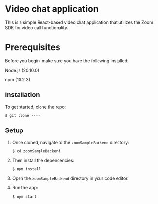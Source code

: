# Video chat application

This is a simple React-based video chat application that utilizes the Zoom SDK for video call functionality.

# Prerequisites

Before you begin, make sure you have the following installed:

Node.js (20.10.0)

npm (10.2.3)

## Installation

To get started, clone the repo:

`$ git clone ----`

## Setup

1. Once cloned, navigate to the `zoomSampleBackend` directory:

   `$ cd zoomSampleBackend`

1. Then install the dependencies:

   `$ npm install`

1. Open the `zoomSampleBackend` directory in your code editor.

1. Run the app:

   `$ npm start`
